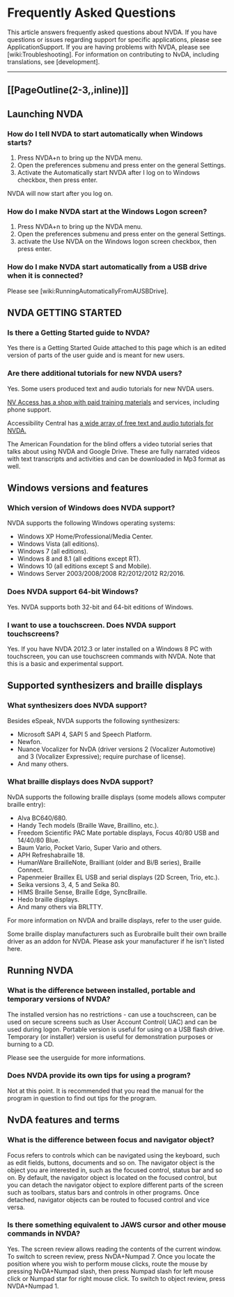 # Frequently Asked Questions

This article answers frequently asked questions about NVDA. If you have questions or issues regarding support for specific applications, please see ApplicationSupport. If you are having problems with NVDA, please see [wiki:Troubleshooting]. For information on contributing to NvDA, including translations, see [development].

----
[[PageOutline(2-3,,inline)]]
----

## Launching NVDA

### How do I tell NVDA to start automatically when Windows starts?
1. Press NVDA+n to bring up the NVDA menu.
2. Open the preferences submenu and press enter on the general Settings.
3. Activate the Automatically start NVDA after I log on to Windows checkbox, then press enter.

NVDA will now start after you log on.

### How do I make NVDA start at the Windows Logon screen?
1. Press NVDA+n to bring up the NVDA menu.
2. Open the preferences submenu and press enter on the general Settings.
3. activate the Use NVDA on the Windows logon screen checkbox, then press enter.

### How do I make NVDA start automatically from a USB drive when it is connected?
Please see [wiki:RunningAutomaticallyFromAUSBDrive].

## NVDA GETTING STARTED

### Is there a Getting Started guide to NVDA?
Yes there is a Getting Started Guide attached to this page which is an edited version of parts of the user guide and is meant for new users.

### Are there additional tutorials for new NVDA users?
Yes. Some users produced text and audio tutorials for new NVDA users.

[NV Access has a shop with paid training materials](https://www.nvaccess.org/shop/) and services, including phone support.

Accessibility Central has [a wide array of free text and audio tutorials for NVDA.](http://accessibilitycentral.net/nvda%20tutorials%20for%20other%20programs.html)

The American Foundation for the blind offers a video tutorial series that talks about using NVDA and Google Drive. These are fully narrated videos with text transcripts and activities and can be downloaded in Mp3 format as well.

## Windows versions and features

### Which version of Windows does NVDA support?

NVDA supports the following Windows operating systems:
* Windows XP Home/Professional/Media Center.
* Windows Vista (all editions).
* Windows 7 (all editions).
* Windows 8 and 8.1 (all editions except RT).
* Windows 10 (all editions except S and Mobile).
* Windows Server 2003/2008/2008 R2/2012/2012 R2/2016.

### Does NVDA support 64-bit Windows?
Yes. NVDA supports both 32-bit and 64-bit editions of Windows.

### I want to use a touchscreen. Does NVDA support touchscreens?
Yes. If you have NVDA 2012.3 or later installed on a Windows 8 PC with touchscreen, you can use touchscreen commands with NVDA. Note that this is a basic and experimental support.

## Supported synthesizers and braille displays

### What synthesizers does NVDA support?
Besides eSpeak, NVDA supports the following synthesizers:
* Microsoft SAPI 4, SAPI 5 and Speech Platform.
* Newfon.
* Nuance Vocalizer for NvDA (driver versions 2 (Vocalizer Automotive) and 3 (Vocalizer Expressive); require purchase of license).
* And many others.

### What braille displays does NvDA support?
NvDA supports the following braille displays (some models allows computer braille entry):
* Alva BC640/680.
* Handy Tech models (Braille Wave, Braillino, etc.).
* Freedom Scientific PAC Mate portable displays, Focus 40/80 USB and 14/40/80 Blue.
* Baum Vario, Pocket Vario, Super Vario and others.
* APH Refreshabraille 18.
* HumanWare BrailleNote, Brailliant (older and Bi/B series), Braille Connect.
* Papenmeier Braillex EL USB and serial displays (2D Screen, Trio, etc.).
* Seika versions 3, 4, 5 and Seika 80.
* HIMS Braille Sense, Braille Edge, SyncBraille.
* Hedo braille displays.
* And many others via BRLTTY.

For more information on NVDA and braille displays, refer to the user guide.

Some braille display manufacturers such as Eurobraille built their own braille driver as an addon for NVDA. Please ask your manufacturer if he isn't listed here.

## Running NVDA

### What is the difference between installed, portable and temporary versions of NVDA?
The installed version has no restrictions - can use a touchscreen, can be used on secure screens such as User Account Control( UAC) and can be used during logon. Portable version is useful for using on a USB flash drive. Temporary (or installer) version is useful for demonstration purposes or burning to a CD.

Please see the userguide for more informations.

### Does NVDA provide its own tips for using a program?
Not at this point. It is recommended that you read the manual for the program in question to find out tips for the program.

## NvDA features and terms

### What is the difference between focus and navigator object?
Focus refers to controls which can be navigated using the keyboard, such as edit fields, buttons, documents and so on. The navigator object is the object you are interested in, such as the focused control, status bar and so on. By default, the navigator object is located on the focused control, but you can detach the navigator object to explore different parts of the screen such as toolbars, status bars and controls in other programs. Once detached, navigator objects can be routed to focused control and vice versa.

### Is there something equivalent to JAWS cursor and other mouse commands in NVDA?
Yes. The screen review allows reading the contents of the current window. To switch to screen review, press NvDA+Numpad 7. Once you locate the position where you wish to perform mouse clicks, route the mouse by pressing NvDA+Numpad slash, then press Numpad slash for left mouse click or Numpad star for right mouse click. To switch to object review, press NVDA+Numpad 1.

